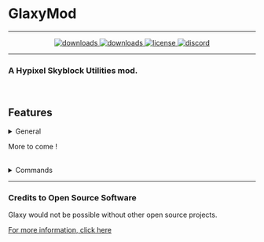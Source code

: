 # GlaxyMod
***
<p align="center">
  <a href="https://github.com/Skytils/SkytilsMod/releases" target="_blank">
    <img alt="downloads" src="https://img.shields.io/github/v/release/Enlixe/GlaxyMod?color=4166f5&style=flat-square" />
  </a>
  <a href="https://github.com/Skytils/SkytilsMod/releases" target="_blank">
    <img alt="downloads" src="https://img.shields.io/github/downloads/Enlixe/GlaxyMod/total?color=4166f5&style=flat-square" />
  </a>
  <a href="https://github.com/Skytils/SkytilsMod/blob/main/LICENSE" target="_blank">
    <img alt="license" src="https://img.shields.io/github/license/Enlixe/GlaxyMod?color=4166f5&style=flat-square" />
  </a>
  <a href="https://discord.gg/skytils" target="_blank">
    <img alt="discord" src="https://img.shields.io/discord/524807341879853060?color=4166f5&label=discord&style=flat-square" />
  </a>
</p>

***

### A Hypixel Skyblock Utilities mod.
<br/>

## Features
<details>
  <summary>General</summary>

### General
- Nothing
</details>

More to come !

<br/>

<details>
  <summary>Commands</summary>

## Commands
- /glaxy - Opens the main GUI. (Alias is /gx)
</details>

***

### Credits to Open Source Software
Glaxy would not be possible without other open source projects.

[For more information, click here](https://github.com/Skytils/SkytilsMod/blob/main/OPEN_SOURCE_SOFTWARE.md "Credits")
